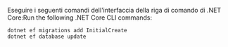 
<span data-ttu-id="e168d-101">Eseguire i seguenti comandi dell'interfaccia della riga di comando di .NET Core:</span><span class="sxs-lookup"><span data-stu-id="e168d-101">Run the following .NET Core CLI commands:</span></span>

```dotnetcli
dotnet ef migrations add InitialCreate
dotnet ef database update
```
